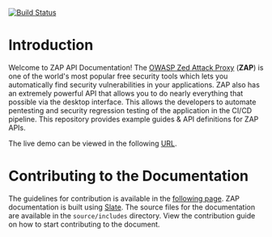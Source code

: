 [![Build Status](https://travis-ci.com/zaproxy/zap-api-docs.svg?branch=master)](https://travis-ci.com/zaproxy/zap-api-docs)

# Introduction

Welcome to ZAP API Documentation! The [OWASP Zed Attack Proxy](https://www.owasp.org/index.php/OWASP_Zed_Attack_Proxy_Project) (**ZAP**) 
is one of the world's most popular free security tools which lets you automatically find security vulnerabilities in your 
applications. ZAP also has an extremely powerful API that allows you to do nearly everything that possible via the desktop interface.
This allows the developers to automate pentesting and security regression testing of the application in the CI/CD pipeline.
This repository provides example guides & API definitions for ZAP APIs.

The live demo can be viewed in the following [URL](https://zaproxy.org/docs/api/).

# Contributing to the Documentation

The guidelines for contribution is available in the [following page](https://zaproxy.org/docs/api/#contributions-welcome).
ZAP documentation is built using [Slate](https://github.com/tripit/slate). The source files for the documentation are available 
in the `source/includes` directory. View the contribution guide on how to start contributing to the document.
